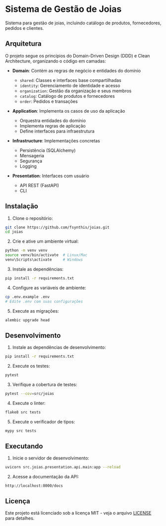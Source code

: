 # Sistema de Gestão de Joias

Sistema para gestão de joias, incluindo catálogo de produtos, fornecedores, pedidos e clientes.

## Arquitetura

O projeto segue os princípios do Domain-Driven Design (DDD) e Clean Architecture, organizando o código em camadas:

- **Domain**: Contém as regras de negócio e entidades do domínio
  - `shared`: Classes e interfaces base compartilhadas
  - `identity`: Gerenciamento de identidade e acesso
  - `organization`: Gestão da organização e seus membros
  - `catalog`: Catálogo de produtos e fornecedores
  - `order`: Pedidos e transações

- **Application**: Implementa os casos de uso da aplicação
  - Orquestra entidades do domínio
  - Implementa regras de aplicação
  - Define interfaces para infraestrutura

- **Infrastructure**: Implementações concretas
  - Persistência (SQLAlchemy)
  - Mensageria
  - Segurança
  - Logging

- **Presentation**: Interfaces com usuário
  - API REST (FastAPI)
  - CLI

## Instalação

1. Clone o repositório:
```bash
git clone https://github.com/fsynthis/joias.git
cd joias
```

2. Crie e ative um ambiente virtual:
```bash
python -m venv venv
source venv/bin/activate  # Linux/Mac
venv\Scripts\activate     # Windows
```

3. Instale as dependências:
```bash
pip install -r requirements.txt
```

4. Configure as variáveis de ambiente:
```bash
cp .env.example .env
# Edite .env com suas configurações
```

5. Execute as migrações:
```bash
alembic upgrade head
```

## Desenvolvimento

1. Instale as dependências de desenvolvimento:
```bash
pip install -r requirements.txt
```

2. Execute os testes:
```bash
pytest
```

3. Verifique a cobertura de testes:
```bash
pytest --cov=src/joias
```

4. Execute o linter:
```bash
flake8 src tests
```

5. Execute o verificador de tipos:
```bash
mypy src tests
```

## Executando

1. Inicie o servidor de desenvolvimento:
```bash
uvicorn src.joias.presentation.api.main:app --reload
```

2. Acesse a documentação da API:
```
http://localhost:8000/docs
```

## Licença

Este projeto está licenciado sob a licença MIT - veja o arquivo [LICENSE](LICENSE) para detalhes.
